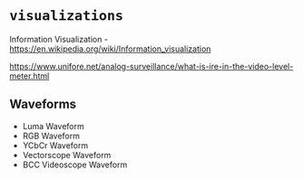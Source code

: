 # `visualizations`

Information Visualization - https://en.wikipedia.org/wiki/Information_visualization

https://www.unifore.net/analog-surveillance/what-is-ire-in-the-video-level-meter.html


## Waveforms

  - Luma Waveform
  - RGB Waveform
  - YCbCr Waveform
  - Vectorscope Waveform
  - BCC Videoscope Waveform

